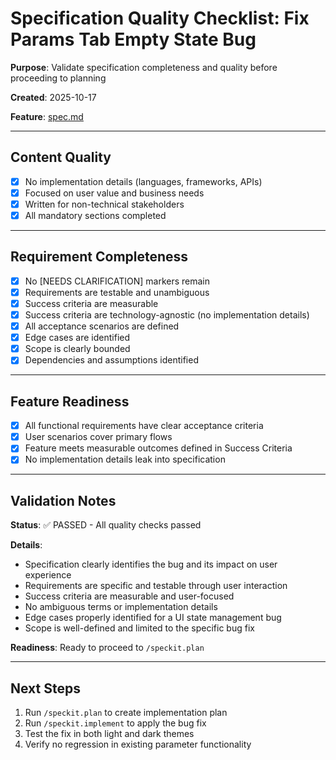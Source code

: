 # Specification Quality Checklist: Fix Params Tab Empty State Bug

**Purpose**: Validate specification completeness and quality before proceeding to planning

**Created**: 2025-10-17

**Feature**: [spec.md](../spec.md)

---

## Content Quality

- [x] No implementation details (languages, frameworks, APIs)
- [x] Focused on user value and business needs
- [x] Written for non-technical stakeholders
- [x] All mandatory sections completed

---

## Requirement Completeness

- [x] No [NEEDS CLARIFICATION] markers remain
- [x] Requirements are testable and unambiguous
- [x] Success criteria are measurable
- [x] Success criteria are technology-agnostic (no implementation details)
- [x] All acceptance scenarios are defined
- [x] Edge cases are identified
- [x] Scope is clearly bounded
- [x] Dependencies and assumptions identified

---

## Feature Readiness

- [x] All functional requirements have clear acceptance criteria
- [x] User scenarios cover primary flows
- [x] Feature meets measurable outcomes defined in Success Criteria
- [x] No implementation details leak into specification

---

## Validation Notes

**Status**: ✅ PASSED - All quality checks passed

**Details**:
- Specification clearly identifies the bug and its impact on user experience
- Requirements are specific and testable through user interaction
- Success criteria are measurable and user-focused
- No ambiguous terms or implementation details
- Edge cases properly identified for a UI state management bug
- Scope is well-defined and limited to the specific bug fix

**Readiness**: Ready to proceed to `/speckit.plan`

---

## Next Steps

1. Run `/speckit.plan` to create implementation plan
2. Run `/speckit.implement` to apply the bug fix
3. Test the fix in both light and dark themes
4. Verify no regression in existing parameter functionality

